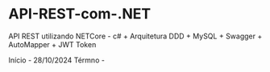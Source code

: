 # API-REST-com-.NET
API REST utilizando NETCore - c# + Arquitetura DDD + MySQL + Swagger + AutoMapper + JWT Token

Início - 28/10/2024
Térmno - 
